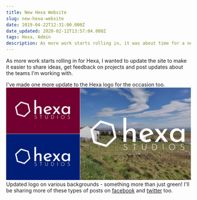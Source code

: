 ```yaml
---
title: New Hexa Website
slug: new-hexa-website
date: 2019-04-22T12:31:00.000Z
date_updated: 2020-02-12T13:57:04.000Z
tags: Hexa, Admin
description: As more work starts rolling in, it was about time for a new look for the website. Take a look and let us know what you think.
---
```


As more work starts rolling in for Hexa, I wanted to update the site to make it easier to share ideas, get feedback on projects and post updates about the teams I'm working with.

I've made one more update to the Hexa logo for the occasion too.
![](/images/2019/04/hexa-multi.png)Updated logo on various backgrounds - something more than just green!
I'll be sharing more of these types of posts on [facebook](https://www.facebook.com/hexastudiosco/) and [twitter](https://twitter.com/mat_loughnane) too.
